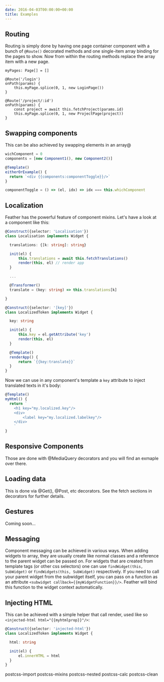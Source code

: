 ```yaml
---
date: 2016-04-03T00:00:00+00:00
title: Examples
---
```


## Routing

Routing is simply done by having one page container component with a bunch of `@Route()` decorated 
methods and one single-item array binding for the pages to show. Now from within the routing methods 
replace the array item with a new page.

```
myPages: Page[] = []

@Route('/login')
onPath(params) {
    this.myPage.splice(0, 1, new LoginPage())  
}

@Route('/project/:id')
onPath(params) {
    const project = await this.fetchProject(params.id)
    this.myPage.splice(0, 1, new ProjectPage(project))  
}
```

## Swapping components
This can be also achieved by swapping elements in an array@
```typescript
wichComponent = 0
components = [new Component1(), new Component2()]

@Template()
eitherOrExample() {
  return `<div {{components:componentToggle}}/>`
}

componentToggle = () => (el, idx) => idx === this.whichComponent
```

## Localization
Feather has the powerful feature of component mixins. Let's have a look at a component like this:
```typescript
@Construct({selector: 'Localisation'})
class Localisation implements Widget {

  translations: {[k: string]: string}

  init(el) {
      this.translations = await this.fetchTranslations()
      render(this, el) // render app
  }

  ...

  @Transformer()
  translate = (key: string) => this.translations[k]

}

@Construct({selector: '[key]'})
class LocalizedToken implements Widget {

  key: string

  init(el) {
      this.key = el.getAttribute('key')
      render(this, el)
  }

  @Template()
  renderApp() {
      return `{{key:translate}}`
  }
}
```
Now we can use in any component's template a `key` attribute to inject translated texts in it's body:
```typescript
@Template()
myHtml() {
  return `
    <h1 key="my.localized.key"/>
    <div>
        <label key="my.localized.labelkey"/>
    </div>
    `    
}
```

## Responsive Components
Those are done with @MediaQuery decorators and you will find an exmaple over there.

## Loading data
This is done via @Get(), @Post, etc decorators. See the fetch sections in decorators for further details.

## Gestures
Coming soon...

## Messaging
Component messaging can be achieved in various ways. When adding widgets to array, they are usually create like normal classes and a reference 
to the parent widget can be passed on. For widgets that are created from template tags (or other css selectors) one can use `findWidget(this, SubWidget)` or `findWidgets(this, SubWidget)` respectively. If you need to call your parent widget from the subwidget itself, you can pass on
a function as an attribute `<subwidget callback={{myWidgetFunction}}/>`. Feather will bind this function to the widget context automatically.

## Injecting HTML
This can be achieved with a simple helper that call render, used like so `<injected-html html="{{myhtmlprop}}"/>`:
```typescript
@Construct({selector: 'injected-html'})
class LocalizedToken implements Widget {

  html: string

  init(el) {
      el.innerHTML = html
  }
}
```

 postcss-import postcss-mixins postcss-nested postcss-calc postcss-clean